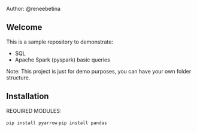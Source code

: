 Author: @reneebetina

Welcome
----
This is a sample repository to demonstrate:
 - SQL
 - Apache Spark (pyspark) basic queries

Note: This project is just for demo purposes, you can have your own folder structure.

Installation
----
REQUIRED MODULES:

`pip install pyarrow` 
`pip install pandas` 

